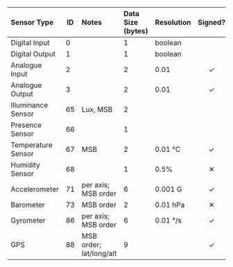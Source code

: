 |Sensor Type|ID|Notes|Data Size (bytes)|Resolution|Signed?|
|:----------|--|:----|:----------------|:---------|:-----:||Digital Input|0||1|boolean|||Digital Output|1||1|boolean|||Analogue Input|2||2|0.01|✓||Analogue Output|3||2|0.01|✓||Illuminance Sensor|65|Lux, MSB|2||||Presence Sensor|66||1||||Temperature Sensor|67|MSB|2|0.01 °C|✓||Humidity Sensor|68||1|0.5%|✕||Accelerometer|71|per axis; MSB order|6|0.001 G|✓||Barometer|73|MSB order|2|0.01 hPa|✕||Gyrometer|86|per axis; MSB order|6|0.01 °/s|✓||GPS|88|MSB order; lat/long/alt|9||✓|